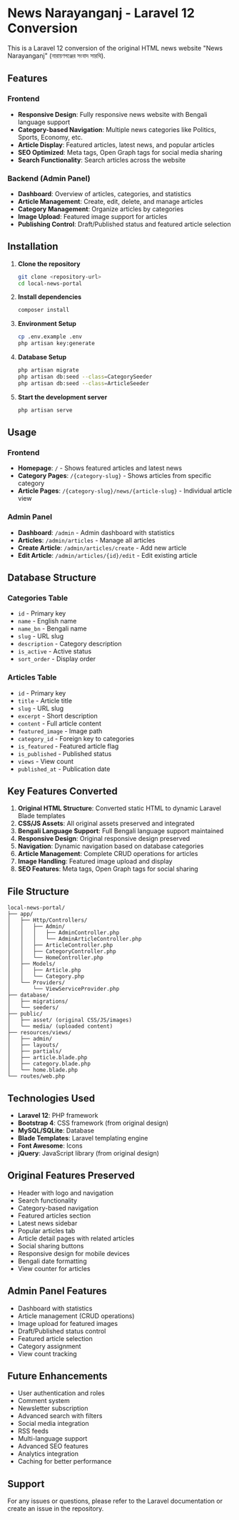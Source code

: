 # News Narayanganj - Laravel 12 Conversion

This is a Laravel 12 conversion of the original HTML news website "News Narayanganj" (নারায়ণগঞ্জের সংবাদ সারথি).

## Features

### Frontend
- **Responsive Design**: Fully responsive news website with Bengali language support
- **Category-based Navigation**: Multiple news categories like Politics, Sports, Economy, etc.
- **Article Display**: Featured articles, latest news, and popular articles
- **SEO Optimized**: Meta tags, Open Graph tags for social media sharing
- **Search Functionality**: Search articles across the website

### Backend (Admin Panel)
- **Dashboard**: Overview of articles, categories, and statistics
- **Article Management**: Create, edit, delete, and manage articles
- **Category Management**: Organize articles by categories
- **Image Upload**: Featured image support for articles
- **Publishing Control**: Draft/Published status and featured article selection

## Installation

1. **Clone the repository**
   ```bash
   git clone <repository-url>
   cd local-news-portal
   ```

2. **Install dependencies**
   ```bash
   composer install
   ```

3. **Environment Setup**
   ```bash
   cp .env.example .env
   php artisan key:generate
   ```

4. **Database Setup**
   ```bash
   php artisan migrate
   php artisan db:seed --class=CategorySeeder
   php artisan db:seed --class=ArticleSeeder
   ```

5. **Start the development server**
   ```bash
   php artisan serve
   ```

## Usage

### Frontend
- **Homepage**: `/` - Shows featured articles and latest news
- **Category Pages**: `/{category-slug}` - Shows articles from specific category
- **Article Pages**: `/{category-slug}/news/{article-slug}` - Individual article view

### Admin Panel
- **Dashboard**: `/admin` - Admin dashboard with statistics
- **Articles**: `/admin/articles` - Manage all articles
- **Create Article**: `/admin/articles/create` - Add new article
- **Edit Article**: `/admin/articles/{id}/edit` - Edit existing article

## Database Structure

### Categories Table
- `id` - Primary key
- `name` - English name
- `name_bn` - Bengali name
- `slug` - URL slug
- `description` - Category description
- `is_active` - Active status
- `sort_order` - Display order

### Articles Table
- `id` - Primary key
- `title` - Article title
- `slug` - URL slug
- `excerpt` - Short description
- `content` - Full article content
- `featured_image` - Image path
- `category_id` - Foreign key to categories
- `is_featured` - Featured article flag
- `is_published` - Published status
- `views` - View count
- `published_at` - Publication date

## Key Features Converted

1. **Original HTML Structure**: Converted static HTML to dynamic Laravel Blade templates
2. **CSS/JS Assets**: All original assets preserved and integrated
3. **Bengali Language Support**: Full Bengali language support maintained
4. **Responsive Design**: Original responsive design preserved
5. **Navigation**: Dynamic navigation based on database categories
6. **Article Management**: Complete CRUD operations for articles
7. **Image Handling**: Featured image upload and display
8. **SEO Features**: Meta tags, Open Graph tags for social sharing

## File Structure

```
local-news-portal/
├── app/
│   ├── Http/Controllers/
│   │   ├── Admin/
│   │   │   ├── AdminController.php
│   │   │   └── AdminArticleController.php
│   │   ├── ArticleController.php
│   │   ├── CategoryController.php
│   │   └── HomeController.php
│   ├── Models/
│   │   ├── Article.php
│   │   └── Category.php
│   └── Providers/
│       └── ViewServiceProvider.php
├── database/
│   ├── migrations/
│   └── seeders/
├── public/
│   ├── asset/ (original CSS/JS/images)
│   └── media/ (uploaded content)
├── resources/views/
│   ├── admin/
│   ├── layouts/
│   ├── partials/
│   ├── article.blade.php
│   ├── category.blade.php
│   └── home.blade.php
└── routes/web.php
```

## Technologies Used

- **Laravel 12**: PHP framework
- **Bootstrap 4**: CSS framework (from original design)
- **MySQL/SQLite**: Database
- **Blade Templates**: Laravel templating engine
- **Font Awesome**: Icons
- **jQuery**: JavaScript library (from original design)

## Original Features Preserved

- Header with logo and navigation
- Search functionality
- Category-based navigation
- Featured articles section
- Latest news sidebar
- Popular articles tab
- Article detail pages with related articles
- Social sharing buttons
- Responsive design for mobile devices
- Bengali date formatting
- View counter for articles

## Admin Panel Features

- Dashboard with statistics
- Article management (CRUD operations)
- Image upload for featured images
- Draft/Published status control
- Featured article selection
- Category assignment
- View count tracking

## Future Enhancements

- User authentication and roles
- Comment system
- Newsletter subscription
- Advanced search with filters
- Social media integration
- RSS feeds
- Multi-language support
- Advanced SEO features
- Analytics integration
- Caching for better performance

## Support

For any issues or questions, please refer to the Laravel documentation or create an issue in the repository.